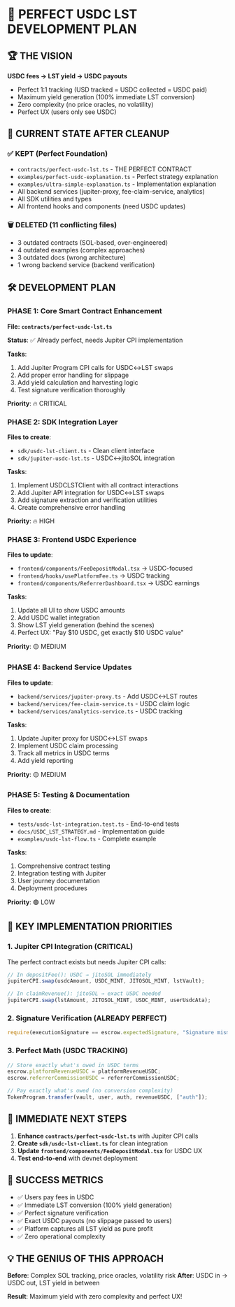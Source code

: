 # 🎯 PERFECT USDC LST DEVELOPMENT PLAN

## 🏆 THE VISION
**USDC fees → LST yield → USDC payouts**
- Perfect 1:1 tracking (USD tracked = USDC collected = USDC paid)
- Maximum yield generation (100% immediate LST conversion)
- Zero complexity (no price oracles, no volatility)
- Perfect UX (users only see USDC)

## 📁 CURRENT STATE AFTER CLEANUP

### ✅ KEPT (Perfect Foundation)
- `contracts/perfect-usdc-lst.ts` - THE PERFECT CONTRACT
- `examples/perfect-usdc-explanation.ts` - Perfect strategy explanation
- `examples/ultra-simple-explanation.ts` - Implementation explanation
- All backend services (jupiter-proxy, fee-claim-service, analytics)
- All SDK utilities and types
- All frontend hooks and components (need USDC updates)

### 🗑️ DELETED (11 conflicting files)
- 3 outdated contracts (SOL-based, over-engineered)
- 4 outdated examples (complex approaches)
- 3 outdated docs (wrong architecture)
- 1 wrong backend service (backend verification)

## 🛠️ DEVELOPMENT PLAN

### PHASE 1: Core Smart Contract Enhancement
**File: `contracts/perfect-usdc-lst.ts`**

**Status**: ✅ Already perfect, needs Jupiter CPI implementation

**Tasks**:
1. Add Jupiter Program CPI calls for USDC↔LST swaps
2. Add proper error handling for slippage
3. Add yield calculation and harvesting logic
4. Test signature verification thoroughly

**Priority**: 🔥 CRITICAL

### PHASE 2: SDK Integration Layer
**Files to create**:
- `sdk/usdc-lst-client.ts` - Clean client interface
- `sdk/jupiter-usdc-lst.ts` - USDC↔jitoSOL integration

**Tasks**:
1. Implement USDCLSTClient with all contract interactions
2. Add Jupiter API integration for USDC↔LST swaps
3. Add signature extraction and verification utilities
4. Create comprehensive error handling

**Priority**: 🔥 HIGH

### PHASE 3: Frontend USDC Experience
**Files to update**:
- `frontend/components/FeeDepositModal.tsx` → USDC-focused
- `frontend/hooks/usePlatformFee.ts` → USDC tracking
- `frontend/components/ReferrerDashboard.tsx` → USDC earnings

**Tasks**:
1. Update all UI to show USDC amounts
2. Add USDC wallet integration
3. Show LST yield generation (behind the scenes)
4. Perfect UX: "Pay $10 USDC, get exactly $10 USDC value"

**Priority**: 🟡 MEDIUM

### PHASE 4: Backend Service Updates
**Files to update**:
- `backend/services/jupiter-proxy.ts` - Add USDC↔LST routes
- `backend/services/fee-claim-service.ts` - USDC claim logic
- `backend/services/analytics-service.ts` - USDC tracking

**Tasks**:
1. Update Jupiter proxy for USDC↔LST swaps
2. Implement USDC claim processing
3. Track all metrics in USDC terms
4. Add yield reporting

**Priority**: 🟡 MEDIUM

### PHASE 5: Testing & Documentation
**Files to create**:
- `tests/usdc-lst-integration.test.ts` - End-to-end tests
- `docs/USDC_LST_STRATEGY.md` - Implementation guide
- `examples/usdc-lst-flow.ts` - Complete example

**Tasks**:
1. Comprehensive contract testing
2. Integration testing with Jupiter
3. User journey documentation
4. Deployment procedures

**Priority**: 🟢 LOW

## 🎯 KEY IMPLEMENTATION PRIORITIES

### 1. Jupiter CPI Integration (CRITICAL)
The perfect contract exists but needs Jupiter CPI calls:
```typescript
// In depositFee(): USDC → jitoSOL immediately
jupiterCPI.swap(usdcAmount, USDC_MINT, JITOSOL_MINT, lstVault);

// In claimRevenue(): jitoSOL → exact USDC needed
jupiterCPI.swap(lstAmount, JITOSOL_MINT, USDC_MINT, userUsdcAta);
```

### 2. Signature Verification (ALREADY PERFECT)
```typescript
require(executionSignature == escrow.expectedSignature, "Signature mismatch");
```

### 3. Perfect Math (USDC TRACKING)
```typescript
// Store exactly what's owed in USDC terms
escrow.platformRevenueUSDC = platformRevenueUSDC;
escrow.referrerCommissionUSDC = referrerCommissionUSDC;

// Pay exactly what's owed (no conversion complexity)
TokenProgram.transfer(vault, user, auth, revenueUSDC, ["auth"]);
```

## 🚀 IMMEDIATE NEXT STEPS

1. **Enhance `contracts/perfect-usdc-lst.ts`** with Jupiter CPI calls
2. **Create `sdk/usdc-lst-client.ts`** for clean integration
3. **Update `frontend/components/FeeDepositModal.tsx`** for USDC UX
4. **Test end-to-end** with devnet deployment

## 🎯 SUCCESS METRICS

- ✅ Users pay fees in USDC
- ✅ Immediate LST conversion (100% yield generation)
- ✅ Perfect signature verification
- ✅ Exact USDC payouts (no slippage passed to users)
- ✅ Platform captures all LST yield as pure profit
- ✅ Zero operational complexity

## 💡 THE GENIUS OF THIS APPROACH

**Before**: Complex SOL tracking, price oracles, volatility risk
**After**: USDC in → USDC out, LST yield in between

**Result**: Maximum yield with zero complexity and perfect UX!